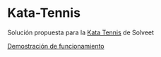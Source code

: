 # Kata-Tennis

Solución propuesta para la [Kata Tennis](http://www.solveet.com/exercises/Kata-Tennis/13) de Solveet

[Demostración de funcionamiento](http://JCarlesVilaseca.github.com/Kata-Tennis/test/Tenis.html)
